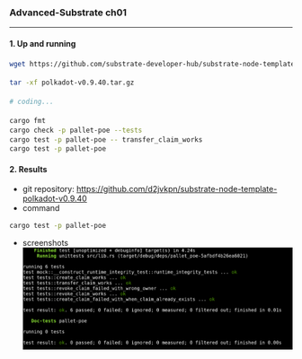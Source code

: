 ### Advanced-Substrate ch01
---

#### 1. Up and running
```bash
wget https://github.com/substrate-developer-hub/substrate-node-template/archive/refs/tags/polkadot-v0.9.40.tar.gz

tar -xf polkadot-v0.9.40.tar.gz

# coding...

cargo fmt
cargo check -p pallet-poe --tests
cargo test -p pallet-poe -- transfer_claim_works
cargo test -p pallet-poe
```

#### 2. Results
- git repository: https://github.com/d2jvkpn/substrate-node-template-polkadot-v0.9.40
- command
```bash
cargo test -p pallet-poe
```
- screenshots
![cargo test -p pallet-poe](assets/a01.png "cargo test -p pallet-poe")

